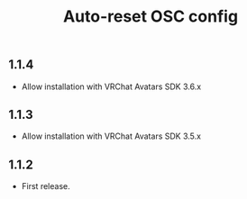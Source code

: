 ﻿---
title: Auto-reset OSC config
---

## 1.1.4

- Allow installation with VRChat Avatars SDK 3.6.x

## 1.1.3

- Allow installation with VRChat Avatars SDK 3.5.x

## 1.1.2

- First release.
